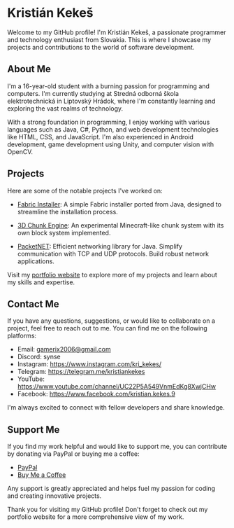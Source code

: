 # Kristián Kekeš

Welcome to my GitHub profile! I'm Kristián Kekeš, a passionate programmer and technology enthusiast from Slovakia. This is where I showcase my projects and contributions to the world of software development.

## About Me

I'm a 16-year-old student with a burning passion for programming and computers. I'm currently studying at Stredná odborná škola elektrotechnická in Liptovský Hrádok, where I'm constantly learning and exploring the vast realms of technology.

With a strong foundation in programming, I enjoy working with various languages such as Java, C#, Python, and web development technologies like HTML, CSS, and JavaScript. I'm also experienced in Android development, game development using Unity, and computer vision with OpenCV.

## Projects

Here are some of the notable projects I've worked on:

- [Fabric Installer](https://github.com/BananikXenos/Fabric-Installer): A simple Fabric installer ported from Java, designed to streamline the installation process.

- [3D Chunk Engine](https://github.com/BananikXenos/3D-Chunk-Engine): An experimental Minecraft-like chunk system with its own block system implemented.

- [PacketNET](https://github.com/BananikXenos/PacketNet): Efficient networking library for Java. Simplify communication with TCP and UDP protocols. Build robust network applications.

Visit my [portfolio website](https://synsenetwork.com) to explore more of my projects and learn about my skills and expertise.

## Contact Me

If you have any questions, suggestions, or would like to collaborate on a project, feel free to reach out to me. You can find me on the following platforms:

- Email: gamerix2006@gmail.com
- Discord: synse
- Instagram: https://www.instagram.com/kri_kekes/
- Telegram: https://telegram.me/kristiankekes
- YouTube: https://www.youtube.com/channel/UC22P5A549VnmEdKg8XwjCHw
- Facebook: https://www.facebook.com/kristian.kekes.9

I'm always excited to connect with fellow developers and share knowledge.

## Support Me

If you find my work helpful and would like to support me, you can contribute by donating via PayPal or buying me a coffee:

- [PayPal](https://paypal.me/scgxenos)
- [Buy Me a Coffee](https://www.buymeacoffee.com/synse)

Any support is greatly appreciated and helps fuel my passion for coding and creating innovative projects.

Thank you for visiting my GitHub profile! Don't forget to check out my portfolio website for a more comprehensive view of my work.

